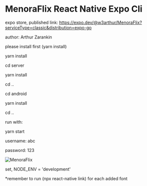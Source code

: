 # MenoraFlix React Native Expo Cli

expo store, published link: https://expo.dev/@w3arthur/MenoraFlix?serviceType=classic&distribution=expo-go

author: Arthur Zarankin

please install first (yarn install)

yarn install

cd server

yarn install

cd ..

cd android

yarn install

cd ..





run with: 

yarn start



username: abc

password: 123


![MenoraFlix](https://i.imgur.com/doRWx7a.png)

set, NODE_ENV = 'development'

*remember to run (npx react-native link) for each added font

